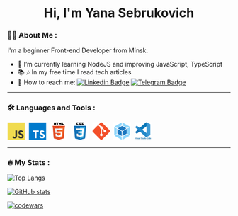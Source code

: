 <h1 align="center">
  Hi, I'm Yana Sebrukovich
</h1>


<!-- <div align="center">
  <img src="https://media.giphy.com/media/dWesBcTLavkZuG35MI/giphy.gif" width="600" height="300"/>
</div> -->

### :woman_technologist: About Me :
I'm a beginner Front-end Developer from Minsk.

- 🌱 I’m currently learning NodeJS and improving JavaScript, TypeScript
- :books: :notes: In my free time I read tech articles
- :mag_right: How to reach me: [![Linkedin Badge](https://img.shields.io/badge/-Yana_Sebrukovich-blue?style=flat&logo=Linkedin&logoColor=white)](https://www.linkedin.com/in/yana-sebrukovich/)  [![Telegram Badge](https://img.shields.io/badge/-Yana_Sebrukovich-white?style=flat&logo=Telegram&logoColor=white)](https://t.me/YanaSebrukovich)

---

### :hammer_and_wrench: Languages and Tools :

<div>
  <img src="https://raw.githubusercontent.com/devicons/devicon/2ae2a900d2f041da66e950e4d48052658d850630/icons/javascript/javascript-original.svg" title="JavaScript" alt="JavaScript" width="40" height="40"/>&nbsp;
  <img src="https://raw.githubusercontent.com/devicons/devicon/2ae2a900d2f041da66e950e4d48052658d850630/icons/typescript/typescript-original.svg" title="TypeScript" alt="TypeScript" width="40" height="40"/>&nbsp;
  <img src="https://raw.githubusercontent.com/devicons/devicon/2ae2a900d2f041da66e950e4d48052658d850630/icons/html5/html5-original-wordmark.svg" title="HTML5" alt="HTML5" width="40" height="40"/>&nbsp;
  <img src="https://raw.githubusercontent.com/devicons/devicon/2ae2a900d2f041da66e950e4d48052658d850630/icons/css3/css3-original-wordmark.svg" title="CSS3" alt="CSS3" width="40" height="40"/>&nbsp;
  <img src="https://raw.githubusercontent.com/devicons/devicon/2ae2a900d2f041da66e950e4d48052658d850630/icons/git/git-original.svg" title="GIT" alt="GIT" width="40" height="40"/>&nbsp;
  <img src="https://raw.githubusercontent.com/devicons/devicon/2ae2a900d2f041da66e950e4d48052658d850630/icons/webpack/webpack-original.svg" title="Webpack" alt="Webpack" width="40" height="40"/>&nbsp;
  <img src="https://raw.githubusercontent.com/devicons/devicon/2ae2a900d2f041da66e950e4d48052658d850630/icons/vscode/vscode-original-wordmark.svg" title="VSCode" alt="VSCode" width="40" height="40"/>&nbsp;
</div>

---

### :fire: My Stats :

[![Top Langs](https://github-readme-stats.vercel.app/api/top-langs/?username=YaninaSeb&layout=compact&theme=slateorange)](https://github.com/YaninaSeb/github-readme-stats)


[![GitHub stats](https://github-readme-stats.vercel.app/api?username=YaninaSeb&theme=slateorange&show_icons=true)](https://github.com/anuraghazra/github-readme-stats)


[![codewars](https://www.codewars.com/users/YaninaSeb/badges/large)](https://www.codewars.com/users/YaninaSeb) 

